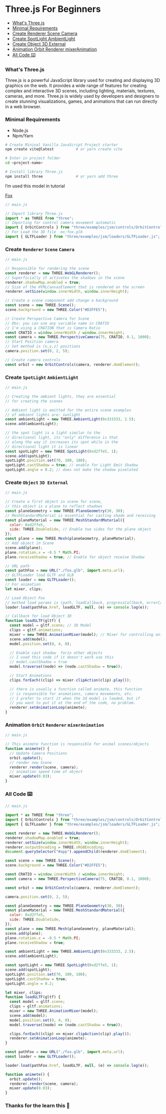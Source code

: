 # Three.js For Beginners

- [What's Three.js](#what-is-threejs)
- [Minimal Requirements](#minimal-requirements)
- [Create Renderer Scene Camera](#create-renderer-scene-camera)
- [Create SpotLight AmbientLight](#create-spotlight-ambientlight)
- [Create Object 3D External](#create-object-3d-external)
- [Animation Orbit Renderer mixerAnimation](#animation-orbit-renderer-mixeranimation)
- [All Code ⌨️](#all-code-⌨️)

### What's Three.js

Three.js is a powerful JavaScript library used for creating and displaying 3D graphics on the web. It provides a wide range of features for creating complex and interactive 3D scenes, including lighting, materials, textures, cameras, and more. Three.js is widely used by developers and designers to create stunning visualizations, games, and animations that can run directly in a web browser.

### Minimal Requirements

- Node.js
- Npm/Yarn

```bash
# Create Mininal Vanilla JavaScript Project starter
npm create vite@latest          # or yarn create vite

# Enter in project folder
cd <project-name>

# Install library Three.js
npm install three               # or yarn add three
```

I’m used this model in tutorial

[Fox](https://sketchfab.com/3d-models/fox-6144ebf03c914977921677a3e4ffffe2)

```js
// main.js

// Import library Three.js
import * as THREE from "three";
// Importing for control camera movement automatic
import { OrbitControls } from "three/examples/jsm/controls/OrbitControls.js";
// For Load the 3D file  ex:fox.glb
import { GLTFLoader } from "three/examples/jsm/loaders/GLTFLoader.js";
```

### Create `Renderer` `Scene` `Camera`

```js
// main.js

// Responsible for rendering the scene
const renderer = new THREE.WebGLRenderer();
// Superficially it activates the shadows in the scene
renderer.shadowMap.enabled = true;
// Size of the HTMLCanvasElement that is rendered on the screen
renderer.setSize(window.innerWidth, window.innerHeight);

// Create a scene component add change a background
const scene = new THREE.Scene();
scene.background = new THREE.Color("#D2FFE5");

// Create Perspective Camera for Scene
// Obs: you can use any variable name in CRATIO
// I'm using a CRATION that is Camera Ratio
const CRATIO = window.innerWidth / window.innerHeight;
const camera = new THREE.PerspectiveCamera(75, CRATIO, 0.1, 1000);
// Start Position camera
// Set method is (x,y,z) positions
camera.position.set(0, 2, 5);

// Create camera controls
const orbit = new OrbitControls(camera, renderer.domElement);
```

### Create `SpotLight` `AmbientLight`

```js
// main.js

// Creating the ambient lights, they are essential
// for creating the scenes

// Ambient light is emitted for the entire scene examples
// of ambient lights are: sunlight
const ambientLight = new THREE.AmbientLight(0x333333, 2.5);
scene.add(ambientLight);

// the spot light is a light similar to the
// directional light, its "only" difference is that
// along the way it increases its spot while in the
// directional light it is linear
const spotLight = new THREE.SpotLight(0xd2ffe5, 1);
scene.add(spotLight);
spotLight.position.set(70, 100, 100);
spotLight.castShadow = true; // enable for Light Emit Shadow
spotLight.angle = 0.2; // does not make the shadow pixelated
```

### Create `Object` `3D External`

```js
// main.js

// Create a first object in scene for scene,
// this object is a plane to reflect shadows
const planeGeometry = new THREE.PlaneGeometry(30, 30);
// MeshStandardMaterial is essential for casting shade and receiving
const planeMaterial = new THREE.MeshStandardMaterial({
  color: 0xd2ffe5,
  side: THREE.DoubleSide, // Enable two sides for the plane object
});
const plane = new THREE.Mesh(planeGeometry, planeMaterial);
// Add object in Scene
scene.add(plane);
plane.rotation.x = -0.5 * Math.PI;
plane.receiveShadow = true; // Enable for object receive Shadow

// URL path
const pathFox = new URL("./fox.glb", import.meta.url);
// GLTFLoader load GLTF and GLB
const loader = new GLTFLoader();
// For animation
let mixer, clips;

// Load Object Fox
// method load params is (path, loadCallback, progressCallback, errorCallback)
loader.load(pathFox.href, loadGLTF, null, (e) => console.log(e));

// Callback for load Object 3D
function loadGLTF(gltf) {
  const model = gltf.scene; // 3D Model
  clips = gltf.animations;
  mixer = new THREE.AnimationMixer(model); // Mixer for controlling animations
  scene.add(model);
  model.position.set(0, 4, 0);

  // Enable cast shadow  forin other objects
  // I used this code if it doesn't work use this
  // model.castShadow = true
  model.traverse((node) => (node.castShadow = true));

  // Start Animations
  clips.forEach((clip) => mixer.clipAction(clip).play());

  // there is usually a function called animate, this function
  // is responsible for animations, camera movements, etc.
  // I prefer to start it when the 3d model is loaded, but if
  // you want to put it at the end of the code, no problem.
  renderer.setAnimationLoop(animete);
}
```

### Animation `Orbit` `Renderer` `mixerAnimation`

```js
// main.js

// This animete function is responsible for animal scenes/objects
function animete() {
  // Update Camera Positions
  orbit.update();
  // render new Scene
  renderer.render(scene, camera);
  // animation speed time of object
  mixer.update(0.03);
}
```

### All Code ⌨️

```js
// main.js

import * as THREE from "three";
import { OrbitControls } from "three/examples/jsm/controls/OrbitControls.js";
import { GLTFLoader } from "three/examples/jsm/loaders/GLTFLoader.js";

const renderer = new THREE.WebGLRenderer();
renderer.shadowMap.enabled = true;
renderer.setSize(window.innerWidth, window.innerHeight);
renderer.outputEncoding = THREE.sRGBEncoding;
document.querySelector("#app").appendChild(renderer.domElement);

const scene = new THREE.Scene();
scene.background = new THREE.Color("#D2FFE5");

const CRATIO = window.innerWidth / window.innerHeight;
const camera = new THREE.PerspectiveCamera(75, CRATIO, 0.1, 1000);

const orbit = new OrbitControls(camera, renderer.domElement);

camera.position.set(0, 2, 5);

const planeGeometry = new THREE.PlaneGeometry(30, 30);
const planeMaterial = new THREE.MeshStandardMaterial({
  color: 0xd2ffe5,
  side: THREE.DoubleSide,
});
const plane = new THREE.Mesh(planeGeometry, planeMaterial);
scene.add(plane);
plane.rotation.x = -0.5 * Math.PI;
plane.receiveShadow = true;

const ambientLight = new THREE.AmbientLight(0x333333, 2.5);
scene.add(ambientLight);

const spotLight = new THREE.SpotLight(0xd2ffe5, 1);
scene.add(spotLight);
spotLight.position.set(70, 100, 100);
spotLight.castShadow = true;
spotLight.angle = 0.2;

let mixer, clips;
function loadGLTF(gltf) {
  const model = gltf.scene;
  clips = gltf.animations;
  mixer = new THREE.AnimationMixer(model);
  scene.add(model);
  model.position.set(0, 4, 0);
  model.traverse((node) => (node.castShadow = true));

  clips.forEach((clip) => mixer.clipAction(clip).play());
  renderer.setAnimationLoop(animete);
}

const pathFox = new URL("./fox.glb", import.meta.url);
const loader = new GLTFLoader();

loader.load(pathFox.href, loadGLTF, null, (e) => console.log(e));

function animete() {
  orbit.update();
  renderer.render(scene, camera);
  mixer.update(0.03);
}
```

### Thanks for the learn this 🙂
